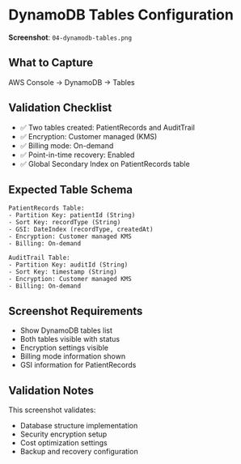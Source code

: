 # DynamoDB Tables Configuration

**Screenshot**: `04-dynamodb-tables.png`

## What to Capture
AWS Console → DynamoDB → Tables

## Validation Checklist
- ✅ Two tables created: PatientRecords and AuditTrail
- ✅ Encryption: Customer managed (KMS)
- ✅ Billing mode: On-demand
- ✅ Point-in-time recovery: Enabled
- ✅ Global Secondary Index on PatientRecords table

## Expected Table Schema
```
PatientRecords Table:
- Partition Key: patientId (String)
- Sort Key: recordType (String)
- GSI: DateIndex (recordType, createdAt)
- Encryption: Customer managed KMS
- Billing: On-demand

AuditTrail Table:
- Partition Key: auditId (String)
- Sort Key: timestamp (String)
- Encryption: Customer managed KMS
- Billing: On-demand
```

## Screenshot Requirements
- Show DynamoDB tables list
- Both tables visible with status
- Encryption settings visible
- Billing mode information shown
- GSI information for PatientRecords

## Validation Notes
This screenshot validates:
- Database structure implementation
- Security encryption setup
- Cost optimization settings
- Backup and recovery configuration
